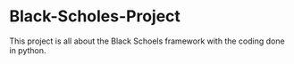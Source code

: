 # Black-Scholes-Project
This project is all about the Black Schoels framework with the coding done in python. 
